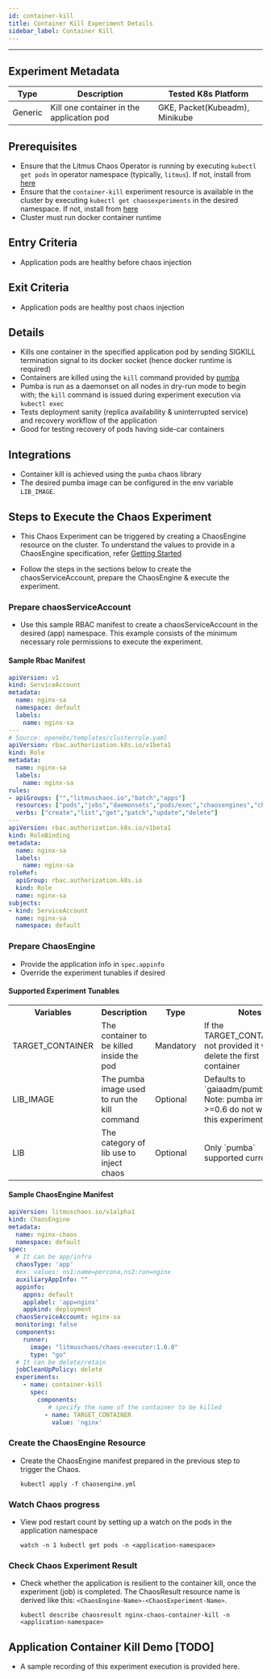 ```yaml
---
id: container-kill
title: Container Kill Experiment Details
sidebar_label: Container Kill
---
```

------

## Experiment Metadata

| Type      | Description              | Tested K8s Platform                                               |
| ----------| ------------------------ | ------------------------------------------------------------------|
| Generic   | Kill one container in the application pod | GKE, Packet(Kubeadm), Minikube|

## Prerequisites

- Ensure that the Litmus Chaos Operator is running by executing `kubectl get pods` in operator namespace (typically, `litmus`). If not, install from [here](https://raw.githubusercontent.com/litmuschaos/pages/master/docs/litmus-operator-latest.yaml)
- Ensure that the `container-kill` experiment resource is available in the cluster by executing `kubectl get chaosexperiments` in the desired namespace. If not, install from [here](https://hub.litmuschaos.io/charts/generic/experiments/container-kill)
- Cluster must run docker container runtime

## Entry Criteria

- Application pods are healthy before chaos injection

## Exit Criteria

- Application pods are healthy post chaos injection

## Details

- Kills one container in the specified application pod by sending SIGKILL termination signal to its docker socket (hence docker runtime is required)
- Containers are killed using the `kill` command provided by [pumba](https://github.com/alexei-led/pumba)
- Pumba is run as a daemonset on all nodes in dry-run mode to begin with; the `kill` command is issued during experiment execution via `kubectl exec`
- Tests deployment sanity (replica availability & uninterrupted service) and recovery workflow of the application
- Good for testing recovery of pods having side-car containers

## Integrations

- Container kill is achieved using the `pumba` chaos library
- The desired pumba image can be configured in the env variable `LIB_IMAGE`. 
<!--- For the furute, other chaoslibs might be added which do not depend on docker runtime. The LIB env varable must be added then.-->

## Steps to Execute the Chaos Experiment

- This Chaos Experiment can be triggered by creating a ChaosEngine resource on the cluster. To understand the values to provide in a ChaosEngine specification, refer [Getting Started](getstarted.md/#prepare-chaosengine)

- Follow the steps in the sections below to create the chaosServiceAccount, prepare the ChaosEngine & execute the experiment.

### Prepare chaosServiceAccount

- Use this sample RBAC manifest to create a chaosServiceAccount in the desired (app) namespace. This example consists of the minimum necessary role permissions to execute the experiment.

#### Sample Rbac Manifest

```yaml
apiVersion: v1
kind: ServiceAccount
metadata:
  name: nginx-sa
  namespace: default
  labels:
    name: nginx-sa
---
# Source: openebs/templates/clusterrole.yaml
apiVersion: rbac.authorization.k8s.io/v1beta1
kind: Role
metadata:
  name: nginx-sa
  labels:
    name: nginx-sa
rules:
- apiGroups: ["","litmuschaos.io","batch","apps"]
  resources: ["pods","jobs","daemonsets","pods/exec","chaosengines","chaosexperiments","chaosresults"]
  verbs: ["create","list","get","patch","update","delete"]
---
apiVersion: rbac.authorization.k8s.io/v1beta1
kind: RoleBinding
metadata:
  name: nginx-sa
  labels:
    name: nginx-sa
roleRef:
  apiGroup: rbac.authorization.k8s.io
  kind: Role
  name: nginx-sa
subjects:
- kind: ServiceAccount
  name: nginx-sa
  namespace: default

```

### Prepare ChaosEngine

- Provide the application info in `spec.appinfo`
- Override the experiment tunables if desired

#### Supported Experiment Tunables

<table>
<tr>
<th> Variables </th>
<th> Description  </th>
<th> Type </th>
<th> Notes </th>
</tr>
<tr>
<td> TARGET_CONTAINER  </td>
<td> The container to be killed inside the pod </td>
<td> Mandatory </td>
<td> If the TARGET_CONTAINER is not provided it will delete the first container </td>
</tr>
<tr>
<td> LIB_IMAGE  </td>
<td> The pumba image used to run the kill command </td>
<td> Optional </td>
<td> Defaults to `gaiaadm/pumba:0.4.8`. Note: pumba images >=0.6 do not work with this experiment. </td>
</tr>
<tr>
<td> LIB  </td>
<td> The category of lib use to inject chaos </td>
<td> Optional  </td>
<td> Only `pumba` supported currently </td>
</tr>
</table>


#### Sample ChaosEngine Manifest

```yaml
apiVersion: litmuschaos.io/v1alpha1
kind: ChaosEngine
metadata:
  name: nginx-chaos
  namespace: default
spec:
  # It can be app/infra
  chaosType: 'app'
  #ex. values: ns1:name=percona,ns2:run=nginx 
  auxiliaryAppInfo: ""
  appinfo:
    appns: default
    applabel: 'app=nginx'
    appkind: deployment
  chaosServiceAccount: nginx-sa
  monitoring: false
  components:
    runner:
      image: "litmuschaos/chaos-executor:1.0.0"
      type: "go"
  # It can be delete/retain
  jobCleanUpPolicy: delete 
  experiments:
    - name: container-kill
      spec:
        components:
           # specify the name of the container to be killed
          - name: TARGET_CONTAINER
            value: 'nginx'
```

### Create the ChaosEngine Resource

- Create the ChaosEngine manifest prepared in the previous step to trigger the Chaos.

  `kubectl apply -f chaosengine.yml`

### Watch Chaos progress

- View pod restart count by setting up a watch on the pods in the application namespace

  `watch -n 1 kubectl get pods -n <application-namespace>`

### Check Chaos Experiment Result

- Check whether the application is resilient to the container kill, once the experiment (job) is completed. The ChaosResult resource name is derived like this: `<ChaosEngine-Name>-<ChaosExperiment-Name>`.

  `kubectl describe chaosresult nginx-chaos-container-kill -n <application-namespace>`

## Application Container Kill Demo [TODO]

- A sample recording of this experiment execution is provided here.

